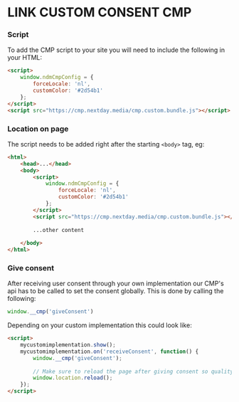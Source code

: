 # LINK CUSTOM CONSENT CMP

### Script
To add the CMP script to your site you will need to include the following in your HTML:
```html
<script>
    window.ndmCmpConfig = {
        forceLocale: 'nl',
        customColor: '#2d54b1'
    };
</script>
<script src="https://cmp.nextday.media/cmp.custom.bundle.js"></script>
```

### Location on page
The script needs to be added right after the starting `<body>` tag, eg:
```html
<html>
	<head>...</head>
	<body>
		<script>
			window.ndmCmpConfig = {
				forceLocale: 'nl',
				customColor: '#2d54b1'
			};
		</script>
		<script src="https://cmp.nextday.media/cmp.custom.bundle.js"></script>
		
		...other content
		
	</body>
</html>
```

### Give consent
After receiving user consent through your own implementation our CMP's api has to be called to set the consent globally. This is done by calling the following:
```javascript
window.__cmp('giveConsent')
```

Depending on your custom implementation this could look like:
```html
<script>
	mycustomimplementation.show();
	mycustomimplementation.on('receiveConsent', function() {
		window.__cmp('giveConsent');
		
		// Make sure to reload the page after giving consent so quality ads will be rendered
		window.location.reload();
	});
</script>
```
